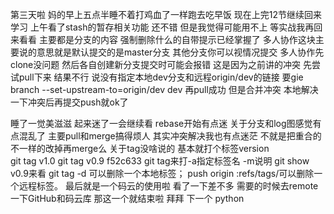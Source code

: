 第三天啦 妈的早上五点半睡不着打鸡血了一样跑去吃早饭 现在上完12节继续回来学习
上午看了stash的暂存相关功能 还不错 但是我觉得可能用不上 等实战我再回来看看 主要都是分支的内容 强制删除什么的自带提示已经掌握了 
多人协作这块主要说的意思就是默认提交的是master分支 其他分支你可以视情况提交  多人协作先clone没问题 然后各自创建新分支提交时可能会报错 这是因为之前讲的冲突
先尝试pull下来 结果不行 说没有指定本地dev分支和远程origin/dev的链接 要gie branch --set-upstream-to=origin/dev dev
再pull成功 但是合并冲突  本地解决一下冲突后再提交push就ok了

睡了一觉美滋滋 起来迷了一会继续看
rebase开始有点迷 关于分支和log图感觉有点混乱了 主要pull和merge搞得烦人  其实冲突解决我也有点迷茫 不就是把重合的不一样的改掉再merge么
关于tag没啥说的  基本就打个标签version  
git tag v1.0   git tag v0.9 f52c633    git tag来打-a指定标签名 -m说明
git show v0.9来看
git tag -d <tagname>可以删除一个本地标签；
push origin :refs/tags/<tagname>可以删除一个远程标签。
最后就是一个码云的使用啦 看了一下差不多 需要的时候去remote一下GitHub和码云库
那这一个就结束啦 拜拜
下一个  python